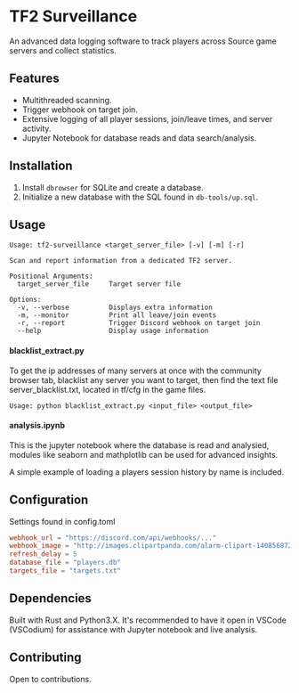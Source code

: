 # TF2 Surveillance

An advanced data logging software to track players across Source game servers and collect statistics.

## Features

- Multithreaded scanning.
- Trigger webhook on target join.
- Extensive logging of all player sessions, join/leave times, and server activity.
- Jupyter Notebook for database reads and data search/analysis.

## Installation

1. Install `dbrowser` for SQLite and create a database.
2. Initialize a new database with the SQL found in `db-tools/up.sql`.

## Usage

```plaintext
Usage: tf2-surveillance <target_server_file> [-v] [-m] [-r]

Scan and report information from a dedicated TF2 server.

Positional Arguments:
  target_server_file     Target server file

Options:
  -v, --verbose          Displays extra information
  -m, --monitor          Print all leave/join events
  -r, --report           Trigger Discord webhook on target join
  --help                 Display usage information
```

#### blacklist_extract.py

To get the ip addresses of many servers at once with the community browser tab, blacklist any server you want to target, then find the text file server_blacklist.txt, located in tf/cfg in the game files.
```plaintext
Usage: python blacklist_extract.py <input_file> <output_file>
```

#### analysis.ipynb

This is the jupyter notebook where the database is read and analysied, modules like seaborn and mathplotlib can be used for advanced insights.

A simple example of loading a players session history by name is included.

## Configuration

Settings found in config.toml

```toml
webhook_url = "https://discord.com/api/webhooks/..."
webhook_image = "http://images.clipartpanda.com/alarm-clipart-1408568727.png"
refresh_delay = 5
database_file = "players.db"
targets_file = "targets.txt"
```

## Dependencies

Built with Rust and Python3.X. It's recommended to have it open in VSCode (VSCodium) for assistance with Jupyter notebook and live analysis.

## Contributing

Open to contributions.
